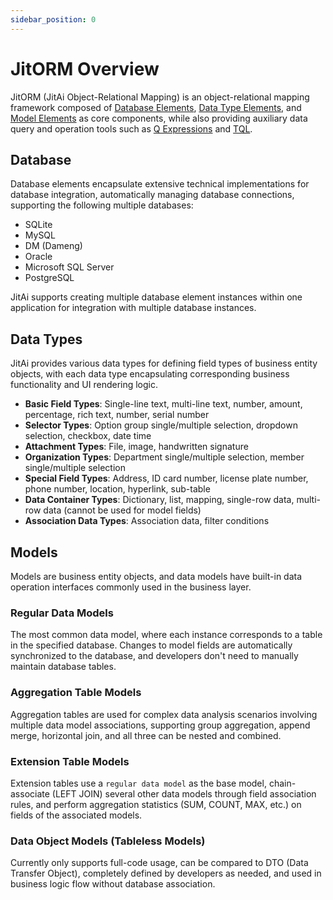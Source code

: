 ```yaml
---
sidebar_position: 0
---
```


# JitORM Overview
JitORM (JitAi Object-Relational Mapping) is an object-relational mapping framework composed of [Database Elements](/docs/reference/framework/JitORM/database), [Data Type Elements](/docs/reference/framework/JitORM/data-types), and [Model Elements](/docs/reference/framework/JitORM/data-models) as core components, while also providing auxiliary data query and operation tools such as [Q Expressions](/docs/reference/framework/JitORM/q-expressions) and [TQL](/docs/reference/framework/JitORM/TQL).

## Database
Database elements encapsulate extensive technical implementations for database integration, automatically managing database connections, supporting the following multiple databases:
- SQLite
- MySQL
- DM (Dameng)
- Oracle
- Microsoft SQL Server
- PostgreSQL

JitAi supports creating multiple database element instances within one application for integration with multiple database instances.

## Data Types
JitAi provides various data types for defining field types of business entity objects, with each data type encapsulating corresponding business functionality and UI rendering logic.

- **Basic Field Types**: Single-line text, multi-line text, number, amount, percentage, rich text, number, serial number
- **Selector Types**: Option group single/multiple selection, dropdown selection, checkbox, date time
- **Attachment Types**: File, image, handwritten signature
- **Organization Types**: Department single/multiple selection, member single/multiple selection
- **Special Field Types**: Address, ID card number, license plate number, phone number, location, hyperlink, sub-table
- **Data Container Types**: Dictionary, list, mapping, single-row data, multi-row data (cannot be used for model fields)
- **Association Data Types**: Association data, filter conditions

## Models
Models are business entity objects, and data models have built-in data operation interfaces commonly used in the business layer.

### Regular Data Models
The most common data model, where each instance corresponds to a table in the specified database. Changes to model fields are automatically synchronized to the database, and developers don't need to manually maintain database tables.

### Aggregation Table Models
Aggregation tables are used for complex data analysis scenarios involving multiple data model associations, supporting group aggregation, append merge, horizontal join, and all three can be nested and combined.

### Extension Table Models
Extension tables use a `regular data model` as the base model, chain-associate (LEFT JOIN) several other data models through field association rules, and perform aggregation statistics (SUM, COUNT, MAX, etc.) on fields of the associated models.

### Data Object Models (Tableless Models)
Currently only supports full-code usage, can be compared to DTO (Data Transfer Object), completely defined by developers as needed, and used in business logic flow without database association.